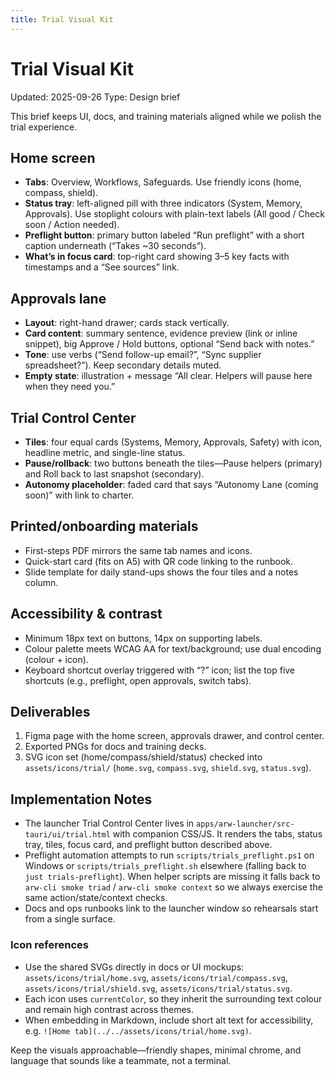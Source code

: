 ```yaml
---
title: Trial Visual Kit
---
```


# Trial Visual Kit

Updated: 2025-09-26
Type: Design brief

This brief keeps UI, docs, and training materials aligned while we polish the trial experience.

## Home screen

- **Tabs**: Overview, Workflows, Safeguards. Use friendly icons (home, compass, shield).
- **Status tray**: left-aligned pill with three indicators (System, Memory, Approvals). Use stoplight colours with plain-text labels (All good / Check soon / Action needed).
- **Preflight button**: primary button labeled “Run preflight” with a short caption underneath (“Takes ~30 seconds”).
- **What’s in focus card**: top-right card showing 3–5 key facts with timestamps and a “See sources” link.

## Approvals lane

- **Layout**: right-hand drawer; cards stack vertically.
- **Card content**: summary sentence, evidence preview (link or inline snippet), big Approve / Hold buttons, optional “Send back with notes.”
- **Tone**: use verbs (“Send follow-up email?”, “Sync supplier spreadsheet?”). Keep secondary details muted.
- **Empty state**: illustration + message “All clear. Helpers will pause here when they need you.”

## Trial Control Center

- **Tiles**: four equal cards (Systems, Memory, Approvals, Safety) with icon, headline metric, and single-line status.
- **Pause/rollback**: two buttons beneath the tiles—Pause helpers (primary) and Roll back to last snapshot (secondary).
- **Autonomy placeholder**: faded card that says “Autonomy Lane (coming soon)” with link to charter.

## Printed/onboarding materials

- First-steps PDF mirrors the same tab names and icons.
- Quick-start card (fits on A5) with QR code linking to the runbook.
- Slide template for daily stand-ups shows the four tiles and a notes column.

## Accessibility & contrast

- Minimum 18px text on buttons, 14px on supporting labels.
- Colour palette meets WCAG AA for text/background; use dual encoding (colour + icon).
- Keyboard shortcut overlay triggered with “?” icon; list the top five shortcuts (e.g., preflight, open approvals, switch tabs).

## Deliverables

1. Figma page with the home screen, approvals drawer, and control center.
2. Exported PNGs for docs and training decks.
3. SVG icon set (home/compass/shield/status) checked into `assets/icons/trial/` (`home.svg`, `compass.svg`, `shield.svg`, `status.svg`).

## Implementation Notes

- The launcher Trial Control Center lives in `apps/arw-launcher/src-tauri/ui/trial.html` with companion CSS/JS. It renders the tabs, status tray, tiles, focus card, and preflight button described above.
- Preflight automation attempts to run `scripts/trials_preflight.ps1` on Windows or `scripts/trials_preflight.sh` elsewhere (falling back to `just trials-preflight`). When helper scripts are missing it falls back to `arw-cli smoke triad` / `arw-cli smoke context` so we always exercise the same action/state/context checks.
- Docs and ops runbooks link to the launcher window so rehearsals start from a single surface.

### Icon references

- Use the shared SVGs directly in docs or UI mockups: `assets/icons/trial/home.svg`, `assets/icons/trial/compass.svg`, `assets/icons/trial/shield.svg`, `assets/icons/trial/status.svg`.
- Each icon uses `currentColor`, so they inherit the surrounding text colour and remain high contrast across themes.
- When embedding in Markdown, include short alt text for accessibility, e.g. `![Home tab](../../assets/icons/trial/home.svg)`.

Keep the visuals approachable—friendly shapes, minimal chrome, and language that sounds like a teammate, not a terminal.
